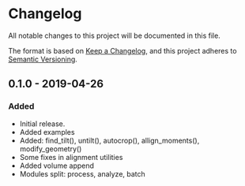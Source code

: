 # Changelog
All notable changes to this project will be documented in this file.

The format is based on [Keep a Changelog](https://keepachangelog.com/en/1.0.0/),
and this project adheres to [Semantic Versioning](https://semver.org/spec/v2.0.0.html).

## 0.1.0 - 2019-04-26
### Added
- Initial release.
- Added examples
- Added: find_tilt(), untilt(), autocrop(), allign_moments(), modify_geometry()
- Some fixes in alignment utilities
- Added volume append
- Modules split: process, analyze, batch

